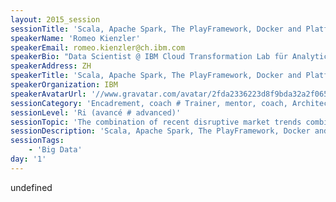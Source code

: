 ```yaml
---
layout: 2015_session
sessionTitle: 'Scala, Apache Spark, The PlayFramework, Docker and Platform as a Service'
speakerName: 'Romeo Kienzler'
speakerEmail: romeo.kienzler@ch.ibm.com
speakerBio: "Data Scientist @ IBM Cloud Transformation Lab für Analytics & IoT M. Sc. ETH in Information Systems, Bioinformatics and Applied Statistics, here my Linked.in Profile\n\nhttps://www.linkedin.com/pub/romeo-kienzler/57/b45/89"
speakerAddress: ZH
speakerTitle: 'Scala, Apache Spark, The PlayFramework, Docker and Platform as a Service'
speakerOrganization: IBM
speakerAvatarUrl: '//www.gravatar.com/avatar/2fda2336223d8f9bda32a2f0652f9816?size=200&default=mm'
sessionCategory: 'Encadrement, coach # Trainer, mentor, coach, Architecte # Architect, Développeur # Developer, Data scientist'
sessionLevel: 'Ri (avancé # advanced)'
sessionTopic: 'The combination of recent disruptive market trends combined in one demo application'
sessionDescription: 'Scala, Apache Spark, The PlayFramework, Docker and Platform as a Service - the combination of recent disruptive market trends combined in one demo application - in this talk I will explain why and how these new technologies are disrupting the (Startup) Ecosystem and how the work. After giving a short introduction in each of the technologies I''ll show a end to end demo analyzing a live twitter stream using Apache Spark, plotting a live dashboard with the PlayFramework and in addition to that showing total elasticity using Docker auto-scaling for Spark and PlayFramework. In addition to that, everything will be implemented in Scala.'
sessionTags:
    - 'Big Data'
day: '1'
---
```


undefined
